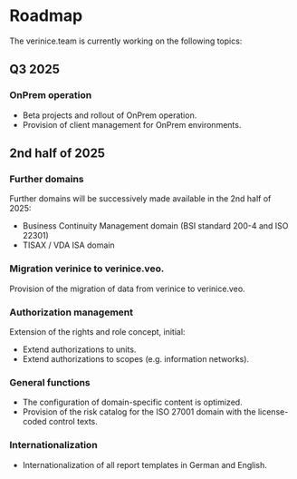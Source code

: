 <!-- © 2025 The Project Contributors - see AUTHORS.txt -->
# Roadmap

The verinice.team is currently working on the following topics:

## Q3 2025

### OnPrem operation

- Beta projects and rollout of OnPrem operation.
- Provision of client management for OnPrem environments. <!-- &172 -->

## 2nd half of 2025

### Further domains

Further domains will be successively made available in the 2nd half of 2025:

- Business Continuity Management domain (BSI standard 200-4 and ISO 22301)
- TISAX / VDA ISA domain

### Migration verinice to verinice.veo.

Provision of the migration of data from verinice to verinice.veo.

### Authorization management

Extension of the rights and role concept, initial:
- Extend authorizations to units. <!-- &177 -->
- Extend authorizations to scopes (e.g. information networks). <!-- &178 -->

### General functions

- The configuration of domain-specific content is optimized.
- Provision of the risk catalog for the ISO 27001 domain with the license-coded control texts.

### Internationalization

- Internationalization of all report templates in German and English.
